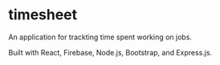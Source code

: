 # timesheet

An application for trackting time spent working on jobs.

Built with React, Firebase, Node.js, Bootstrap, and Express.js.
